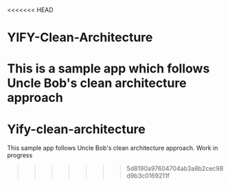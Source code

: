 <<<<<<< HEAD
# YIFY-Clean-Architecture
This is a sample app which follows Uncle Bob's clean architecture approach 
=======
# Yify-clean-architecture
This sample app follows Uncle Bob's clean architecture approach. Work in progress
>>>>>>> 5d8190a97604704ab3a8b2cec98d9b3c0169211f

